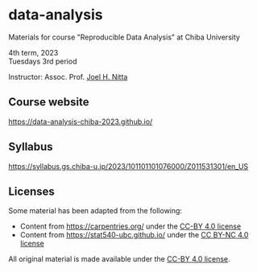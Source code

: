 # data-analysis

Materials for course "Reproducible Data Analysis" at Chiba University

4th term, 2023  
Tuesdays 3rd period

Instructor: Assoc. Prof. [Joel H. Nitta](https://www.joelnitta.com)

## Course website

<https://data-analysis-chiba-2023.github.io/>

## Syllabus

<https://syllabus.gs.chiba-u.jp/2023/101101101076000/Z011531301/en_US>

## Licenses

Some material has been adapted from the following:

- Content from <https://carpentries.org/> under the [CC-BY 4.0 license](https://creativecommons.org/licenses/by/4.0/)
- Content from <https://stat540-ubc.github.io/> under the [CC BY-NC 4.0 license](https://creativecommons.org/licenses/by-nc/4.0/)

All original material is made available under the [CC-BY 4.0 license](https://creativecommons.org/licenses/by/4.0/).